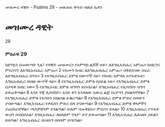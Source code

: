 ﻿
 መዝሙረ ዳዊት - Psalms 29 - መጽሐፍ ቅዱስ ብሉይ ኪዳን
# መዝሙረ ዳዊት
29
### ምዕራፍ 29
ከድንኳን በመውጣት ጊዜ፤ የዳዊት መዝሙር። 
 የአምላክ ልጆች ሆይ፥ ለእግዚአብሔር አምጡ። ክብርንና ምስጋናን ለእግዚአብሔር አምጡ።
2  የስሙን ክብር ለእግዚአብሔር አምጡ፥ በቅድስናው ስፍራ ለእግዚአብሔር ስገዱ።
3  የእግዚአብሔር ድምፅ በውኆች ላይ፥ የክብር አምላክ አንጐደጐደ፥ እግዚአብሔር በብዙ ውኆች ላይ።
4  የእግዚአብሔር ድምፅ በኃይል ነው፤ የእግዚአብሔር ድምፅ በታላቅ ክብር ነው።
5  የእግዚአብር ድምፅ ዝግባን ይሰብራል፤ እግዚአብሔር የሊባኖስን ዝግባ ይቀጠቅጣል።
6  እንደ ጥጃ ሊባኖስን፥ አንድ ቀን እንዳለው አውሬ ልጅ ስርዮንን ያዘልላቸዋል።
7  የእግዚአብሔር ድምፅ የእሳቱን ነበልባል ይቈርጣል።
8  የእግዚአብሔር ድምፅ ምድረ በዳውን ያናውጣል፥ እግዚአብሔር የቃዴስን ምድረ በዳ ያናውጣል።
9  የእግዚአብሔር ድምፅ ዋላዎችን ያጠነክራቸዋል፥ ጫካዎቹንም ይገልጣል፤ ሁሉም በመቅደሱ። ምስጋና ይላል።
10  እግዚአብሔር የጥፋት ውኃን ሰብስቦአል፤ እግዚአብሔር ለዘላለም ንጉሥ ሆኖ ይቀመጣል።
11  እግዚአብሔር ለሕዝቡ ኃይልን ይሰጣል፤ እግዚአብሔር ሕዝቡን በሰላም ይባርካል። 
